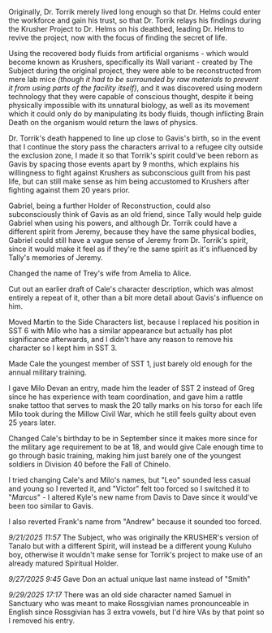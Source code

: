 Originally, Dr. Torrik merely lived long enough so that Dr. Helms could enter the workforce and gain his trust, so that Dr. Torrik relays his findings during the Krusher Project to Dr. Helms on his deathbed, leading Dr. Helms to revive the project, now with the focus of finding the secret of life.

Using the recovered body fluids from artificial organisms - which would become known as Krushers, specifically its Wall variant - created by The Subject during the original project, they were able to be reconstructed from mere lab mice _(though it had to be surrounded by raw materials to prevent it from using parts of the facility itself)_, and it was discovered using modern technology that they were capable of conscious thought, despite it being physically impossible with its unnatural biology, as well as its movement which it could only do by manipulating its body fluids, though inflicting Brain Death on the organism would return the laws of physics.

Dr. Torrik's death happened to line up close to Gavis's birth, so in the event that I continue the story pass the characters arrival to a refugee city outside the exclusion zone, I made it so that Torrik's spirit could've been reborn as Gavis by spacing those events apart by 9 months, which explains his willingness to fight against Krushers as subconscious guilt from his past life, but can still make sense as him being accustomed to Krushers after fighting against them 20 years prior.

Gabriel, being a further Holder of Reconstruction, could also subconsciously think of Gavis as an old friend, since Tally would help guide Gabriel when using his powers, and although Dr. Torrik could have a different spirit from Jeremy, because they have the same physical bodies, Gabriel could still have a vague sense of Jeremy from Dr. Torrik's spirit, since it would make it feel as if they're the same spirit as it's influenced by Tally's memories of Jeremy.

Changed the name of Trey's wife from Amelia to Alice.

Cut out an earlier draft of Cale's character description, which was almost entirely a repeat of it, other than a bit more detail about Gavis's influence on him.

Moved Martin to the Side Characters list, because I replaced his position in SST 6 with Milo who has a similar appearance but actually has plot significance afterwards, and I didn't have any reason to remove his character so I kept him in SST 3.

Made Cale the youngest member of SST 1, just barely old enough for the annual military training.

I gave Milo Devan an entry, made him the leader of SST 2 instead of Greg since he has experience with team coordination, and gave him a rattle snake tattoo that serves to mask the 20 tally marks on his torso for each life Milo took during the Millow Civil War, which he still feels guilty about even 25 years later.

Changed Cale's birthday to be in September since it makes more since for the military age requirement to be at 18, and would give Cale enough time to go through basic training, making him just barely one of the youngest soldiers in Division 40 before the Fall of Chinelo.

I tried changing Cale's and Milo's names, but "Leo" sounded less casual and young so I reverted it, and "Victor" felt too forced so I switched it to "_Marcus_" - I altered Kyle's new name from Davis to Dave since it would've been too similar to Gavis.

I also reverted Frank's name from "Andrew" because it sounded too forced.

_9/21/2025 11:57_
The Subject, who was originally the KRUSHER's version of Tanalo but with a different Spirit, will instead be a different young Kuluho boy, otherwise it wouldn't make sense for Torrik's project to make use of an already matured Spiritual Holder.

_9/27/2025 9:45_
Gave Don an actual unique last name instead of "Smith"

_9/29/2025 17:17_
There was an old side character named Samuel in Sanctuary who was meant to make Rossgivian names pronounceable in English since Rossgivian has 3 extra vowels, but I'd hire VAs by that point so I removed his entry.